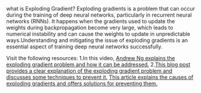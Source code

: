 
what is Exploding Gradient?
Exploding gradients is a problem that can occur during the training of deep neural networks, particularly in recurrent neural networks (RNNs). It happens when the gradients used to update the weights during backpropagation become very large, which leads to numerical instability and can cause the weights to update in unpredictable ways.Understanding and mitigating the issue of exploding gradients is an essential aspect of training deep neural networks successfully.

Visit the following resources:
1.In this video, [Andrew Ng explains the exploding gradient problem and how it can be addressed.](https://www.youtube.com/watch?v=1waHlpKiNyY)
2.[This blog post provides a clear explanation of the exploding gradient problem and discusses some techniques to prevent it.](https://machinelearningmastery.com/exploding-gradients-in-neural-networks/)
[This article explains the causes of exploding gradients and offers solutions for preventing them.](https://towardsdatascience.com/how-to-fix-exploding-gradients-in-deep-neural-networks-7c9f3ce99f5)